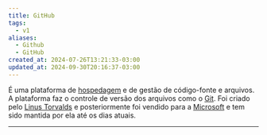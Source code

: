 ```yaml
---
title: GitHub
tags:
  - v1
aliases:
  - Github
  - GitHub
created_at: 2024-07-26T13:21:33-03:00
updated_at: 2024-09-30T20:16:37-03:00
---
```


É uma plataforma de [hospedagem](../../07/12/Hospedagem.md) e de gestão de código-fonte e arquivos. A plataforma faz o controle de versão dos arquivos como o [Git](../../../../rascunhos/2024/06/08/Git.md). Foi criado pelo [Linus Torvalds](../../../../entrada/2024/07/08/Linus_Torvalds.md) e posteriormente foi vendido para a [Microsoft](../../../../entrada/2024/07/07/Microsoft.md) e tem sido mantida por ela até os dias atuais.

---